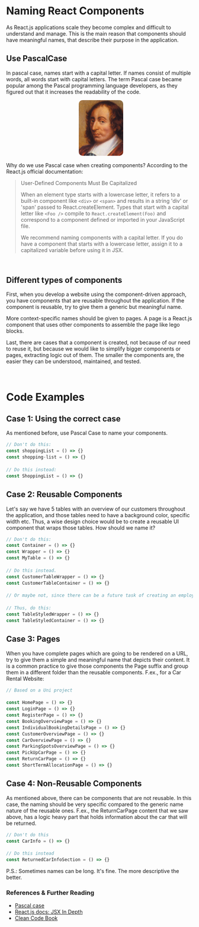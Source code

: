 # Naming React Components

As React.js applications scale they become complex and difficult to understand and manage. This is the main reason that components should have meaningful names, that describe their purpose in the application.

## Use PascalCase

In pascal case, names start with a capital letter. If names consist of multiple words, all words start with capital letters. The term Pascal case became popular among the Pascal programming language developers, as they figured out that it increases the readability of the code.

<div align="center">
<img style="width: 120px; border-radius: 10px; margin-left:8px; :center;" src="images/pascal.jpeg">
</div>

Why do we use Pascal case when creating components? According to the React.js official documentation: 


> User-Defined Components Must Be Capitalized
>
> When an element type starts with a lowercase letter, it refers to a built-in component like `<div>` or `<span>` and results in a string 'div' or 'span' passed to React.createElement. Types that start with a capital letter like `<Foo />` compile to `React.createElement(Foo)` and correspond to a component defined or imported in your JavaScript file.
>
> We recommend naming components with a capital letter. If you do have a component that starts with a lowercase letter, assign it to a capitalized variable before using it in JSX.

<br>

## Different types of components

First, when you develop a website using the component-driven approach, you have components that are reusable throughout the application. If the component is reusable, try to give them a generic but meaningful name.

More context-specific names should be given to pages. A page is a React.js component that uses other components to assemble the page like lego blocks.

Last, there are cases that a component is created, not because of our need to reuse it, but because we would like to simplify bigger components or pages, extracting logic out of them. The smaller the components are, the easier they can be understood, maintained, and tested.

<br>

# Code Examples

## Case 1: Using the correct case

As mentioned before, use Pascal Case to name your components.

```js
// Don't do this: 
const shoppingList = () => {}
const shopping-list = () => {}

// Do this instead: 
const ShoppingList = () => {}
```

## Case 2: Reusable Components

Let's say we have 5 tables with an overview of our customers throughout the application, and those tables need to have a background color, specific width etc. Thus, a wise design choice would be to create a reusable UI component that wraps those tables. How should we name it?

```js
// Don't do this: 
const Container = () => {}
const Wrapper = () => {}
const MyTable = () => {}

// Do this instead.
const CustomerTableWrapper = () => {}
const CustomerTableContainer = () => {}

// Or maybe not, since there can be a future task of creating an employees table, which will have the same styling as the customer's table container.

// Thus, do this:
const TableStyledWrapper = () => {}
const TableStyledContainer = () => {}
```

## Case 3: Pages

When you have complete pages which are going to be rendered on a URL, try to give them a simple and meaningful name that depicts their content. It is a common practice to give those components the Page suffix and group them in a different folder than the reusable components. F.ex., for a Car Rental Website:

```js
// Based on a Uni project

const HomePage = () => {}
const LoginPage = () => {}
const RegisterPage = () => {}
const BookingOverviewPage = () => {}
const IndividualBookingDetailsPage = () => {}
const CustomerOverviewPage = () => {}
const CarOverviewPage = () => {}
const ParkingSpotsOverviewPage = () => {}
const PickUpCarPage = () => {}
const ReturnCarPage = () => {}
const ShortTermAllocationPage = () => {}
```

## Case 4: Non-Reusable Components

As mentioned above, there can be components that are not reusable. In this case, the naming should be very specific compared to the generic name nature of the reusable ones. F.ex., the ReturnCarPage content that we saw above, has a logic heavy part that holds information about the car that will be returned.

```js
// Don't do this
const CarInfo = () => {}

// Do this instead
const ReturnedCarInfoSection = () => {}
```

P.S.: Sometimes names can be long. It's fine. The more descriptive the better.

### References & Further Reading

- [Pascal case](https://www.theserverside.com/definition/Pascal-case#:~:text=The%20term%20Pascal%20case%20was,improved%20the%20readability%20of%20code.)
- [React.js docs: JSX In Depth](https://reactjs.org/docs/jsx-in-depth.html)
- [Clean Code Book](https://www.oreilly.com/library/view/clean-code-a/9780136083238/)